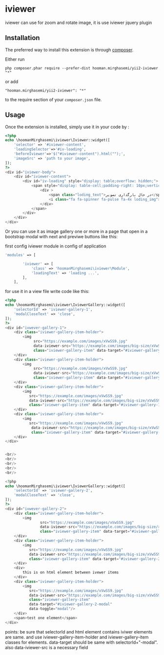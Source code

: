 iviewer
=======
iviewer can use for zoom and rotate image, it is use iviewer jquery plugin 

Installation
------------

The preferred way to install this extension is through [composer](http://getcomposer.org/download/).

Either run

```
php composer.phar require --prefer-dist hooman.mirghasemi/yii2-iviewer "*"
```

or add

```
"hooman.mirghasemi/yii2-iviewer": "*"
```

to the require section of your `composer.json` file.


Usage
-----

Once the extension is installed, simply use it in your code by  :

```php
<?php
echo \hoomanMirghasemi\iviewer\Iviewer::widget([
    'selector' => '#iviewer-content',
    'loadingSelector'=>'#iv-loading',
    'beforeIviewer'=>'$("#iviewer-content").html("");',
    'imageSrc' => 'path to your image',
]);
?>
<div id="iviewer-body">
    <div id="iviewer-content">
        <div id="iv-loading" style="display: table;overflow: hidden;">
            <span style="display: table-cell;padding-right: 10px;vertical-align: middle;">
                <div >
                    <span class="loding_text">در حال بارگذاری تصویر</span>
                    <i class="fa fa-spinner fa-pulse fa-4x loding_img"></i>
                </div>
            </span>
        </div>
    </div>
</div>
```

Or  you can use it as image gallery one or more in a page that open in a bootstrap modal with next and previwe buttons
like this:

first config iviewer module in config of application
```php
'modules' => [

        'iviewer' => [
            'class' => 'hoomanMirghasemi\iviewer\Module',
            'loadingText' => 'loading ...',
        ],
    ],
```

for use it in a view file write code like this:
 ```php
 <?php
 echo \hoomanMirghasemi\iviewer\IviewerGallery::widget([
     'selectorId' => 'iviewer-gallery-1',
     'modalCloseText' => 'close',
 ]);
 ?>
 <div id="ivwever-gallery-1">
     <div class="iviewer-gallery-item-holder">
         <img 
              src="https://example.com/images/xVwSS9.jpg"
              data-iviewer-src="https://example.com/images/big-size/xVwSS9.jpg"
              class="iviewer-gallery-item" data-target="#iviewer-gallery-1-modal" data-toggle="modal"/>
     </div>
     <div class="iviewer-gallery-item-holder">
         <img 
              src="https://example.com/images/xVwSS9.jpg"
              data-iviewer-src="https://example.com/images/big-size/xVwSS9.jpg"
              class="iviewer-gallery-item" data-target="#iviewer-gallery-1-modal" data-toggle="modal"/>
     </div>
     <div class="iviewer-gallery-item-holder">
         <img 
            src="https://example.com/images/xVwSS9.jpg"
            data-iviewer-src="https://example.com/images/big-size/xVwSS9.jpg"
            class="iviewer-gallery-item" data-target="#iviewer-gallery-1-modal" data-toggle="modal"/>
     </div>
     <div class="iviewer-gallery-item-holder">
         <img 
            src="https://example.com/images/xVwSS9.jpg"
             data-iviewer-src="https://example.com/images/big-size/xVwSS9.jpg"
             class="iviewer-gallery-item" data-target="#iviewer-gallery-1-modal" data-toggle="modal"/>
     </div>
 </div>
 
 
 <br/>
 <br/>
 <br/>
 <br/>
 <br/>
 
 <?php
 echo \hoomanMirghasemi\iviewer\IviewerGallery::widget([
     'selectorId' => 'iviewer-gallery-2',
     'modalCloseText' => 'close',
 ]);
 ?>
 <div id="ivwever-gallery-2">
     <div class="iviewer-gallery-item-holder">
         <img
                 src="https://example.com/images/xVwSS9.jpg"
                 data-iviewer-src="https://example.com/images/big-size/xVwSS9.jpg"
                 class="iviewer-gallery-item" data-target="#iviewer-gallery-2-modal" data-toggle="modal"/>
     </div>
     <div class="iviewer-gallery-item-holder">
         <img 
            src="https://example.com/images/xVwSS9.jpg"
            data-iviewer-src="https://example.com/images/big-size/xVwSS9.jpg"
            class="iviewer-gallery-item" data-target="#iviewer-gallery-2-modal" data-toggle="modal"/>
     </div>
     <div>
         this is on html element between ivewer items
     </div>
     <div class="iviewer-gallery-item-holder">
         <img 
            src="https://example.com/images/xVwSS9.jpg"
            data-iviewer-src="https://example.com/images/big-size/xVwSS9.jpg"
            class="iviewer-gallery-item" 
            data-target="#iviewer-gallery-2-modal" 
            data-toggle="modal"/>
     </div>
     <span>test one element</span>
 </div>
 ```
points: 
be sure that selectorId and html element contains iviwer elements
are same. and use iviewer-gallery-item-holder and iviewer-gallery-item classes for
elements. data-target should be same with selectorId+"-modal". also
data-iviewer-src is a necessary field